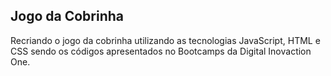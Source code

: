 
## Jogo da Cobrinha

Recriando o jogo da cobrinha utilizando as tecnologias JavaScript, HTML e CSS sendo os códigos apresentados no Bootcamps da Digital Inovaction One.
